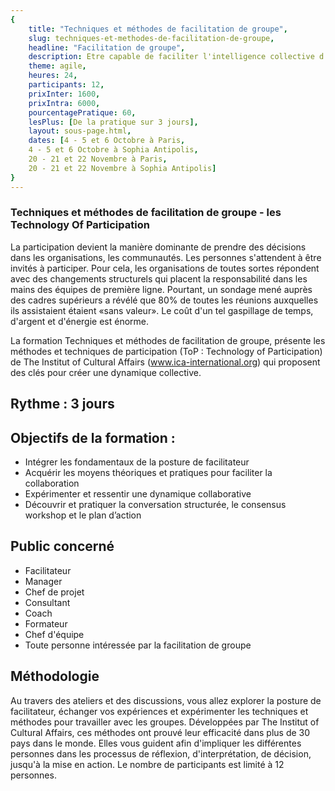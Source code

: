 ```yaml
---
{
	title: "Techniques et méthodes de facilitation de groupe",
	slug: techniques-et-methodes-de-facilitation-de-groupe, 
	headline: "Facilitation de groupe",
	description: Etre capable de faciliter l'intelligence collective d'un groupe,
	theme: agile,
	heures: 24,
	participants: 12,
	prixInter: 1600,
	prixIntra: 6000,
	pourcentagePratique: 60,
	lesPlus: [De la pratique sur 3 jours],
	layout: sous-page.html, 
	dates: [4 - 5 et 6 Octobre à Paris,
	4 - 5 et 6 Octobre à Sophia Antipolis,
	20 - 21 et 22 Novembre à Paris,
	20 - 21 et 22 Novembre à Sophia Antipolis]
}
---
```


### Techniques et méthodes de facilitation de groupe - les Technology Of Participation ###

La participation devient la manière dominante de prendre des décisions dans les organisations, les communautés. Les personnes s'attendent à être invités à participer. Pour cela, les organisations de toutes sortes répondent avec des changements structurels qui placent la responsabilité dans les mains des équipes de première ligne. Pourtant, un sondage mené auprès des cadres supérieurs a révélé que 80% de toutes les réunions auxquelles ils assistaient étaient «sans valeur». Le coût d'un tel gaspillage de temps, d'argent et d'énergie est énorme.
	
La formation Techniques et méthodes de facilitation de groupe, présente les méthodes et techniques de participation (ToP : Technology of Participation) de The Institut of Cultural Affairs (www.ica-international.org) qui proposent des clés pour créer une dynamique collective. 


## Rythme : 3 jours ##


## Objectifs de la formation : ##
* Intégrer les fondamentaux de la posture de facilitateur
* Acquérir les moyens théoriques et pratiques pour faciliter la collaboration
* Expérimenter et ressentir une dynamique collaborative
* Découvrir et pratiquer la conversation structurée, le consensus workshop et le plan d’action 

## Public concerné ##
* Facilitateur
* Manager
* Chef de projet
* Consultant
* Coach
* Formateur
* Chef d'équipe
* Toute personne intéressée par la facilitation de groupe

## Méthodologie ##
Au travers des ateliers et des discussions, vous allez explorer la posture de facilitateur, échanger vos expériences et expérimenter les techniques et méthodes pour travailler avec les groupes. Développées par The Institut of Cultural Affairs, ces méthodes ont prouvé leur efficacité dans plus de 30 pays dans le monde. Elles vous guident afin d'impliquer les différentes personnes dans les processus de réflexion, d'interprétation, de décision, jusqu'à la mise en action. Le nombre de participants est limité à 12 personnes.
